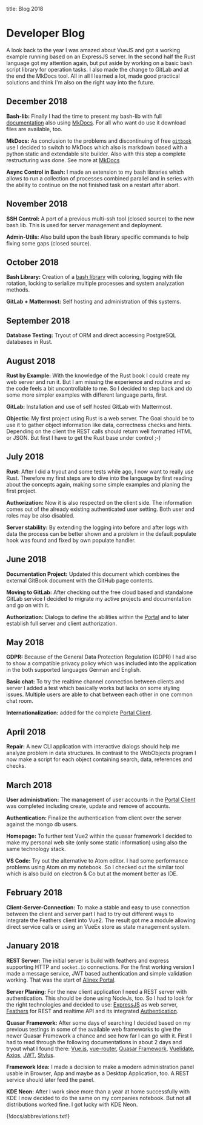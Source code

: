title: Blog 2018

# Developer Blog

A look back to the year I was amazed about VueJS and got a working example running based on an ExpressJS server.
In the second half the Rust language got my attention again, but put aside by working on a basic bash script library for operation tasks.
I also made the change to GitLab and at the end the MkDocs tool.
All in all I learned a lot, made good practical solutions and think I'm also on the right way into the future.

## December 2018

**Bash-lib:** Finally I had the time to present my bash-lib with full [documentation](https://alinex.gitlab.io/bash-lib) also using [MkDocs](../env/mkdocs.md). For all who want do use it download files are available, too.

**MkDocs:** As conclusion to the problems and discontinuing of free [`gitbook`](../env/gitbook.md) use I decided to switch to MkDocs which also is markdown based with a python static and extendable site builder. Also with this step a complete restructuring was done. See more at [MkDocs](../env/mkdocs.md)

**Async Control in Bash:** I made an extension to my bash libraries which allows to run a collection of processes combined parallel and in series with the ability to continue on the not finished task on a restart after abort.

## November 2018

**SSH Control:** A port of a previous multi-ssh tool (closed source) to the new bash lib. This is used for server management and deployment.

**Admin-Utils:** Also build upon the bash library specific commands to help fixing some gaps (closed source).

## October 2018

**Bash Library:** Creation of a [bash library](https://gitlab.com/alinex/bash-lib) with coloring, logging with file rotation, locking to serialize multiple processes and system analyzation methods.

**GitLab + Mattermost:** Self hosting and administration of this systems.

## September 2018

**Database Testing:** Tryout of ORM and direct accessing PostgreSQL databases in Rust.

## August 2018

**Rust by Example:** With the knowledge of the Rust book I could create my web server and run it. But I am missing the experience and routine and so the code feels a bit uncontrollable to me. So I decided to step back and do some more simpler examples with different language parts, first.

**GitLab:** Installation and use of self hosted GitLab with Mattermost.

**Objectix:** My first project using Rust is a web server. The Goal should be to use it to gather object information like data, correctness checks and hints. Depending on the client the REST calls should return well formatted HTML or JSON. But first I have to get the Rust base under control ;-)

## July 2018

**Rust:** After I did a tryout and some tests while ago, I now want to really use Rust. Therefore my first steps are to dive into the language by first reading about the concepts again, making some simple examples and planing the first project.

**Authorization:** Now it is also respected on the client side. The information comes out of the already existing authenticated user setting. Both user and roles may be also disabled.

**Server stability:** By extending the logging into before and after logs with data the process can be better shown and a problem in the default populate hook was found and fixed by own populate handler.

## June 2018

**Documentation Project:** Updated this document which combines the external GitBook document with the GitHub page contents.

**Moving to GitLab:** After checking out the free cloud based and standalone GitLab service I decided to migrate my active projects and documentation and go on with it.

**Authorization:** Dialogs to define the abilities within the [Portal](node-portal) and to later establish full server and client authorization.

## May 2018

**GDPR:** Because of the General Data Protection Regulation (GDPR) I had also to show a compatible privacy policy which was included into the application in the both supported languages German and English.

**Basic chat:** To try the realtime channel connection between clients and server I added a test which basically works but lacks on some styling issues. Multiple users are able to chat between each other in one common chat room.

**Internationalization:** added for the complete [Portal Client](node-portal-client).

## April 2018

**Repair:** A new CLI application with interactive dialogs should help me analyze problem in data structures. In contrast to the WebObjects program I now make a script for each object containing search, data, references and checks.

## March 2018

**User administration:** The management of user accounts in the [Portal Client](node-portal-client) was completed including create, update and remove of accounts.

**Authentication:** Finalize the authentication from client over the server against the mongo db users.

**Homepage:** To further test Vue2 within the quasar framework I decided to make my personal web site (only some static information) using also the same technology stack.

**VS Code:** Try out the alternative to Atom editor. I had some performance problems using Atom on my notebook. So I checked out the similar tool which is also build on electron & Co but at the moment better as IDE.

## February 2018

**Client-Server-Connection:** To make a stable and easy to use connection between the client and server part I had to try out different ways to integrate the Feathers client into Vue2. The result got me a module allowing direct service calls or using an VueEx store as state management system.

## January 2018

**REST Server:** The initial server is build with feathers and express supporting HTTP and `socket.io` connections. For the first working version I made a message service, JWT based authentication and simple validation working. That was the start of [Alinex Portal](https://alinex.gitlab.io/node-portal).

**Server Planing:** For the new client application I need a REST server with authentication. This should be done using NodeJs, too. So I had to look for the right technologies and decided to use: [ExpressJS](http://expressjs.com/de/) as web server, [Feathers](https://feathersjs.com/) for REST and realtime API and its integrated [Authentication](https://docs.feathersjs.com/api/authentication/server.html).

**Quasar Framework:** After some days of searching I decided based on my previous testings in some of the available web frameworks to give the newer Quasar Framework a chance and see how far I can go with it. First I had to read through the
following documentations in about 2 days and tryout what I found there:
[Vue.js](https://vuejs.org/v2/guide/installation.html),
[vue-router](https://router.vuejs.org/en/),
[Quasar Framework](http://quasar-framework.org/guide/),
[Vuelidate](https://monterail.github.io/vuelidate/#getting-started),
[Axios](https://github.com/axios/axios),
[JWT](https://jwt.io/#debugger),
[Stylus](http://stylus-lang.com/).

**Framework Idea:** I made a decision to make a modern administration panel usable in Browser, App and maybe as a Desktop
Application, too. A REST service should later feed the panel.

**KDE Neon:** After I work since more than a year at home successfully with KDE I now decided to do the same on my companies notebook. But not all distributions worked fine. I got lucky with KDE Neon.

{!docs/abbreviations.txt!}
